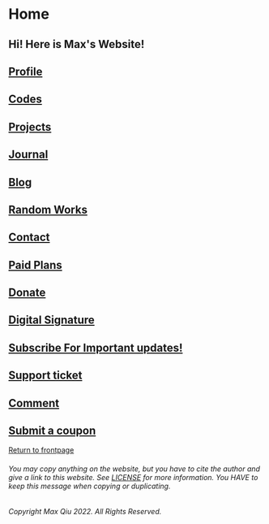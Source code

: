 # Home
## Hi! Here is Max's Website!
## **[Profile](https://qqiumax.github.io/profile/)**
## **[Codes](https://qqiumax.github.io/codes/)**
## **[Projects](https://qqiumax.github.io/projects/)**
## **[Journal](https://qqiumax.github.io/journal/)**
## **[Blog](https://qqiumax.github.io/blog/)**
## **[Random Works](https://qqiumax.github.io/random/)**
## **[Contact](https://qqiumax.github.io/contact/)**
## **[Paid Plans](https://qqiumax.github.io/paid-plans/)**
## **[Donate](https://qqiumax.github.io/donate/)**
## **[Digital Signature](https://qqiumax.github.io/signature/)**
## **[Subscribe For Important updates!](https://qqiumax.github.io/subscribe/)**
## **[Support ticket](https://qqiumax.github.io/support/)**
## **[Comment](https://qqiumax.github.io/comment/)**
## **[Submit a coupon](https://qqiumax.github.io/coupon/)**
[Return to frontpage](https://qqiumax.github.io/)


###### You may copy anything on the website, but you have to cite the author and give a link to this website. See [LICENSE](https://qqiumax.github.io/LICENSE) for more information. You HAVE to keep this message when copying or duplicating.

###### Copyright Max Qiu 2022. All Rights Reserved.